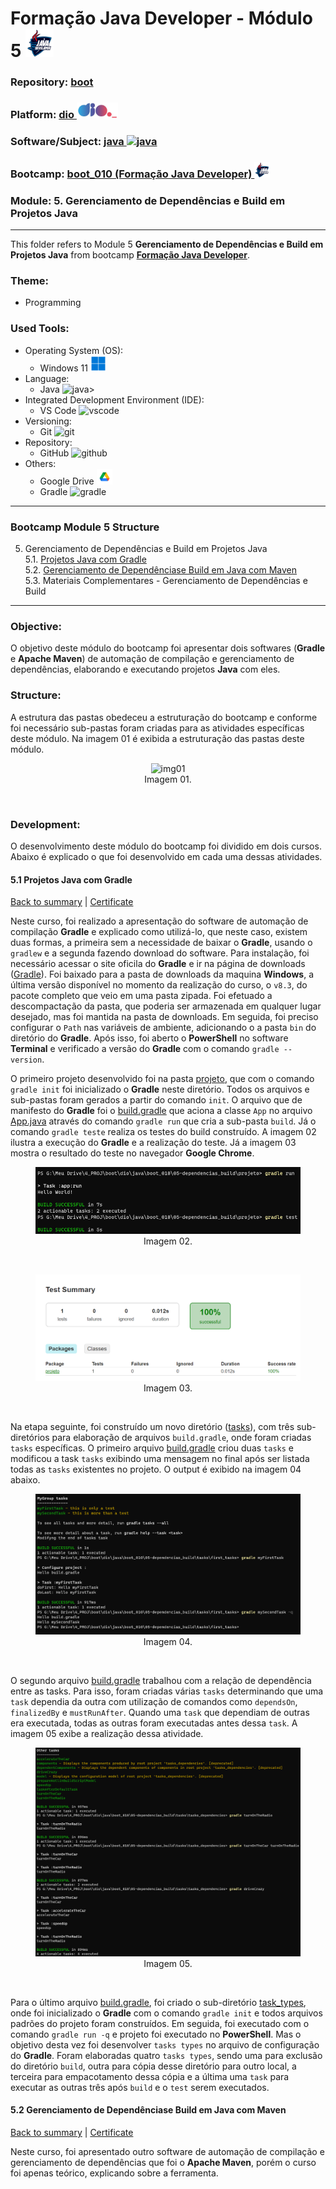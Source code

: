 # Formação Java Developer - Módulo 5   <img src="../0-aux/logo_boot.png" alt="boot_010" width="auto" height="45">

### Repository: [boot](../../../../)   
### Platform: <a href="../../../">dio   <img src="https://github.com/PedroHeeger/main/blob/main/0-aux/logos/plataforma/dio.jpeg" alt="dio" width="auto" height="25"></a>   
### Software/Subject: <a href="../../">java   <img src="https://cdn.jsdelivr.net/gh/devicons/devicon/icons/java/java-original.svg" alt="java" width="auto" height="25"></a>
### Bootcamp: <a href="../">boot_010 (Formação Java Developer)   <img src="../0-aux/logo_boot.png" alt="boot_010" width="auto" height="25"></a>
### Module: 5. Gerenciamento de Dependências e Build em Projetos Java 

---

This folder refers to Module 5 **Gerenciamento de Dependências e Build em Projetos Java** from bootcamp [**Formação Java Developer**](../).

### Theme:
- Programming

### Used Tools:
- Operating System (OS): 
  - Windows 11 <img src="https://github.com/PedroHeeger/main/blob/main/0-aux/logos/software/windows11.png" alt="windows11" width="auto" height="25">
- Language:
  - Java <img src="https://cdn.jsdelivr.net/gh/devicons/devicon/icons/java/java-original.svg" alt="java" width="auto" height="25"></a>>
- Integrated Development Environment (IDE):
  - VS Code   <img src="https://cdn.jsdelivr.net/gh/devicons/devicon/icons/vscode/vscode-original.svg" alt="vscode" width="auto" height="25">
- Versioning: 
  - Git   <img src="https://cdn.jsdelivr.net/gh/devicons/devicon/icons/git/git-original.svg" alt="git" width="auto" height="25">
- Repository:
  - GitHub   <img src="https://cdn.jsdelivr.net/gh/devicons/devicon/icons/github/github-original.svg" alt="github" width="auto" height="25">
- Others:
  - Google Drive <img src="https://github.com/PedroHeeger/main/blob/main/0-aux/logos/software/google_drive.png" alt="google_drive" width="auto" height="25">
  - Gradle <img src="https://cdn.jsdelivr.net/gh/devicons/devicon/icons/gradle/gradle-plain.svg" alt="gradle" width="auto" height="25">

---

### Bootcamp Module 5 Structure
5. <a name="item5">Gerenciamento de Dependências e Build em Projetos Java</a><br>
  5.1. <a href="#item5.1">Projetos Java com Gradle</a><br>
  5.2. <a href="#item5.2">Gerenciamento de Dependênciase Build em Java com Maven</a><br>
  5.3. Materiais Complementares - Gerenciamento de Dependências e Build  

---

### Objective:
O objetivo deste módulo do bootcamp foi apresentar dois softwares (**Gradle** e **Apache Maven**) de automação de compilação e gerenciamento de dependências, elaborando e executando projetos **Java** com eles.

### Structure:
A estrutura das pastas obedeceu a estruturação do bootcamp e conforme foi necessário sub-pastas foram criadas para as atividades específicas deste módulo. Na imagem 01 é exibida a estruturação das pastas deste módulo. 

<div align="Center"><figure>
    <img src="../0-aux/md5-img01.png" alt="img01"><br>
    <figcaption>Imagem 01.</figcaption>
</figure></div><br>

### Development:
O desenvolvimento deste módulo do bootcamp foi dividido em dois cursos. Abaixo é explicado o que foi desenvolvido em cada uma dessas atividades.

<a name="item5.1"><h4>5.1 Projetos Java com Gradle</h4></a>[Back to summary](#item5) | <a href="https://github.com/PedroHeeger/main/blob/main/cert_ti/04-curso/programming/java/(23-09-08)%20Projetos%20Java%20com%20Gradle%20PH%20DIO.pdf">Certificate</a>

Neste curso, foi realizado a apresentação do software de automação de compilação **Gradle** e explicado como utilizá-lo, que neste caso, existem duas formas, a primeira sem a necessidade de baixar o **Gradle**, usando o `gradlew` e a segunda fazendo download do software. Para instalação, foi necessário acessar o site oficila do **Gradle** e ir na página de downloads ([Gradle](./05.1-gradle/https://gradle.org/releases/)). Foi baixado para a pasta de downloads da maquina **Windows**, a última versão disponível no momento da realização do curso, o `v8.3`, do pacote completo que veio em uma pasta zipada. Foi efetuado a descompactação da pasta, que poderia ser armazenada em qualquer lugar desejado, mas foi mantida na pasta de downloads. Em seguida, foi preciso configurar o `Path` nas variáveis de ambiente, adicionando o a pasta `bin` do diretório do **Gradle**. Após isso, foi aberto o **PowerShell** no software **Terminal** e verificado a versão do **Gradle** com o comando `gradle --version`.

O primeiro projeto desenvolvido foi na pasta [projeto](./05.1-gradle/projeto/), que com o comando `gradle init` foi inicializado o **Gradle** neste diretório. Todos os arquivos e sub-pastas foram gerados a partir do comando `init`. O arquivo que de manifesto do **Gradle** foi o [build.gradle](./05.1-gradle/projeto/app/build.gradle) que aciona a classe `App` no arquivo [App.java](./05.1-gradle/projeto/app/src/main/java/projeto/App.java) através do comando `gradle run` que cria a sub-pasta `build`. Já o comando `gradle teste` realiza os testes do build construído. A imagem 02 ilustra a execução do **Gradle** e a realização do teste. Já a imagem 03 mostra o resultado do teste no navegador **Google Chrome**.

<div align="Center"><figure>
    <img src="../0-aux/md5-img02.png" alt="img02"><br>
    <figcaption>Imagem 02.</figcaption>
</figure></div><br>

<div align="Center"><figure>
    <img src="../0-aux/md5-img03.png" alt="img03"><br>
    <figcaption>Imagem 03.</figcaption>
</figure></div><br>

Na etapa seguinte, foi construído um novo diretório ([tasks](./05.1-gradle/tasks/)), com três sub-diretórios para elaboração de arquivos `build.gradle`, onde foram criadas `tasks` específicas. O primeiro arquivo [build.gradle](./05.1-gradle/tasks/first_tasks/build.gradle) criou duas `tasks` e modificou a task `tasks` exibindo uma mensagem no final após ser listada todas as `tasks` existentes no projeto. O output é exibido na imagem 04 abaixo.

<div align="Center"><figure>
    <img src="../0-aux/md5-img04.png" alt="img04"><br>
    <figcaption>Imagem 04.</figcaption>
</figure></div><br>

O segundo arquivo [build.gradle](./05.1-gradle/tasks/tasks_dependencies/build.gradle) trabalhou com a relação de dependência entre as tasks. Para isso, foram criadas várias `tasks` determinando que uma `task` dependia da outra com utilização de comandos como `dependsOn`, `finalizedBy` e `mustRunAfter`. Quando uma `task` que dependiam de outras era executada, todas as outras foram executadas antes dessa `task`. A imagem 05 exibe a realização dessa atividade.

<div align="Center"><figure>
    <img src="../0-aux/md5-img05.png" alt="img05"><br>
    <figcaption>Imagem 05.</figcaption>
</figure></div><br>

Para o último arquivo [build.gradle](./05.1-gradle/tasks/task_type/app/build.gradle), foi criado o sub-diretório [task_types](./05.1-gradle/tasks/task_type/), onde foi inicializado o **Gradle** com o comando `gradle init` e todos arquivos padrões do projeto foram construídos. Em seguida, foi executado com o comando `gradle run -q` e projeto foi executado no **PowerShell**. Mas o objetivo desta vez foi desenvolver `tasks types` no arquivo de configuração do **Gradle**. Foram elaboradas quatro `tasks types`, sendo uma para exclusão do diretório `build`, outra para cópia desse diretório para outro local, a terceira para empacotamento dessa cópia e a última uma `task` para executar as outras três após `build` e o `test` serem executados.

<a name="item5.2"><h4>5.2 Gerenciamento de Dependênciase Build em Java com Maven</h4></a>[Back to summary](#item5) | <a href="https://github.com/PedroHeeger/main/blob/main/cert_ti/04-curso/programming/java/(23-09-09)%20Gerenciamento%20de%20Depend%C3%AAncias...Maven%20PH%20DIO.pdf">Certificate</a>

Neste curso, foi apresentado outro software de automação de compilação e gerenciamento de dependências que foi o **Apache Maven**, porém o curso foi apenas teórico, explicando sobre a ferramenta. 